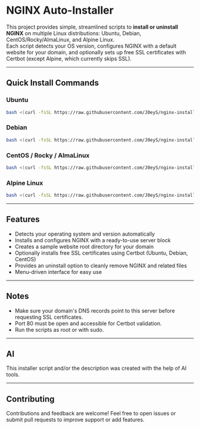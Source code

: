 # NGINX Auto-Installer

This project provides simple, streamlined scripts to **install or uninstall NGINX** on multiple Linux distributions: Ubuntu, Debian, CentOS/Rocky/AlmaLinux, and Alpine Linux.  
Each script detects your OS version, configures NGINX with a default website for your domain, and optionally sets up free SSL certificates with Certbot (except Alpine, which currently skips SSL).

---

## Quick Install Commands

### Ubuntu  
```bash
bash <(curl -fsSL https://raw.githubusercontent.com/J0eyS/nginx-installer/main/install.sh)
```

### Debian  
```bash
bash <(curl -fsSL https://raw.githubusercontent.com/J0eyS/nginx-installer/main/install-debian.sh)
```


### CentOS / Rocky / AlmaLinux  
```bash
bash <(curl -fsSL https://raw.githubusercontent.com/J0eyS/nginx-installer/main/install-centos.sh)
```

### Alpine Linux 
```bash
bash <(curl -fsSL https://raw.githubusercontent.com/J0eyS/nginx-installer/main/install-alpine.sh)
```

---

## Features

- Detects your operating system and version automatically  
- Installs and configures NGINX with a ready-to-use server block  
- Creates a sample website root directory for your domain  
- Optionally installs free SSL certificates using Certbot (Ubuntu, Debian, CentOS)  
- Provides an uninstall option to cleanly remove NGINX and related files  
- Menu-driven interface for easy use  

---

## Notes

- Make sure your domain's DNS records point to this server before requesting SSL certificates.  
- Port 80 must be open and accessible for Certbot validation.  
- Run the scripts as root or with sudo.  

---

## AI

 This installer script and/or the description was created with the help of AI tools.

---

## Contributing

Contributions and feedback are welcome! Feel free to open issues or submit pull requests to improve support or add features.


